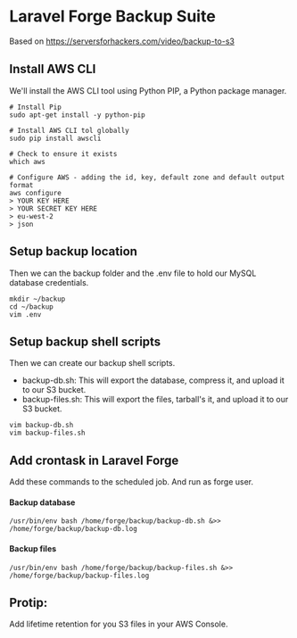 Laravel Forge Backup Suite
=========

Based on https://serversforhackers.com/video/backup-to-s3

## Install AWS CLI
We'll install the AWS CLI tool using Python PIP, a Python package manager.

````
# Install Pip
sudo apt-get install -y python-pip

# Install AWS CLI tol globally
sudo pip install awscli

# Check to ensure it exists
which aws

# Configure AWS - adding the id, key, default zone and default output format
aws configure
> YOUR KEY HERE
> YOUR SECRET KEY HERE
> eu-west-2
> json

````
## Setup backup location
Then we can the backup folder and the .env file to hold our MySQL database credentials.

````
mkdir ~/backup
cd ~/backup
vim .env
````

## Setup backup shell scripts
Then we can create our backup shell scripts.
- backup-db.sh: This will export the database, compress it, and upload it to our S3 bucket.
- backup-files.sh: This will export the files, tarball's it, and upload it to our S3 bucket.

````
vim backup-db.sh
vim backup-files.sh
````

## Add crontask in Laravel Forge
Add these commands to the scheduled job. And run as forge user. 

#### Backup database
````
/usr/bin/env bash /home/forge/backup/backup-db.sh &>> /home/forge/backup/backup-db.log
````
#### Backup files
````
/usr/bin/env bash /home/forge/backup/backup-files.sh &>> /home/forge/backup/backup-files.log
````



## Protip:
Add lifetime retention for you S3 files in your AWS Console. 
